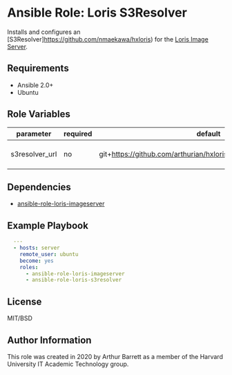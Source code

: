# Ansible Role: Loris S3Resolver

Installs and configures an [S3Resolver]https://github.com/nmaekawa/hxloris) for the [Loris Image Server](https://github.com/loris-imageserver).

## Requirements

- Ansible 2.0+
- Ubuntu

## Role Variables

| parameter      | required | default                                                             | comments              |
|----------------|----------|---------------------------------------------------------------------|-----------------------|
| s3resolver_url | no       | git+https://github.com/arthurian/hxloris.git@loris3.0.0#egg=hxloris | S3Resolver source URL |

## Dependencies

- [ansible-role-loris-imageserver](https://github.com/HUIT-AcademicTechnology-Ops/ansible-role-loris-imageserver)

## Example Playbook

```yml
  ---
  - hosts: server
    remote_user: ubuntu
    become: yes
    roles:
      - ansible-role-loris-imageserver
      - ansible-role-loris-s3resolver
```

## License

MIT/BSD

## Author Information

This role was created in 2020 by Arthur Barrett as a member of the Harvard University IT Academic Technology group.
